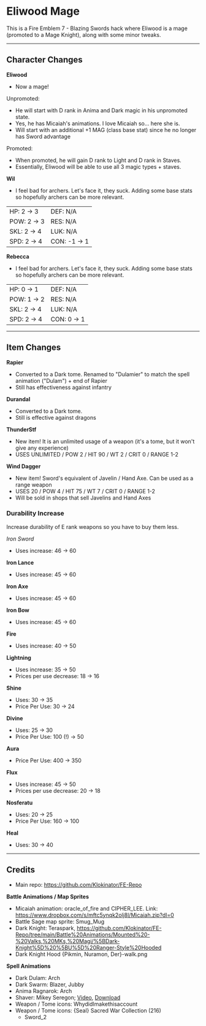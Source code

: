 # Eliwood Mage

This is a Fire Emblem 7 - Blazing Swords hack where Eliwood is a mage (promoted to a Mage Knight), along with some minor tweaks.

---

## Character Changes

**Eliwood**
* Now a mage!

Unpromoted:
* He will start with D rank in Anima and Dark magic in his unpromoted state.
* Yes, he has Micaiah's animations. I love Micaiah so... here she is.
* Will start with an additional +1 MAG (class base stat) since he no longer has Sword advantage

Promoted:
* When promoted, he will gain D rank to Light and D rank in Staves.
* Essentially, Eliwood will be able to use all 3 magic types + staves.

**Wil**
* I feel bad for archers. Let's face it, they suck. Adding some base stats so hopefully archers can be more relevant.

|                 |                  |
| --------------- | ---------------- |
| HP: 2 &rarr; 3  | DEF: N/A         |
| POW: 2 &rarr; 3 | RES: N/A         |
| SKL: 2 &rarr; 4 | LUK: N/A         |
| SPD: 2 &rarr; 4 | CON: -1 &rarr; 1 |

**Rebecca**
* I feel bad for archers. Let's face it, they suck. Adding some base stats so hopefully archers can be more relevant.

|                 |                 |
| --------------- | --------------- |
| HP: 0 &rarr; 1  | DEF: N/A        |
| POW: 1 &rarr; 2 | RES: N/A        |
| SKL: 2 &rarr; 4 | LUK: N/A        |
| SPD: 2 &rarr; 4 | CON: 0 &rarr; 1 |

---

## Item Changes

**Rapier**
* Converted to a Dark tome. Renamed to "Dulamier" to match the spell animation ("Dulam") + end of Rapier
* Still has effectiveness against infantry

**Durandal**
* Converted to a Dark tome.
* Still is effective against dragons

**ThunderStf**
* New item! It is an unlimited usage of a weapon (it's a tome, but it won't give any experience)
* USES UNLIMITED / POW 2 / HIT 90 / WT 2 / CRIT 0 / RANGE 1-2

**Wind Dagger**
* New item! Sword's equivalent of Javelin / Hand Axe. Can be used as a range weapon
* USES 20 / POW 4 / HIT 75 / WT 7 / CRIT 0 / RANGE 1-2
* Will be sold in shops that sell Javelins and Hand Axes

### Durability Increase

Increase durability of E rank weapons so you have to buy them less.

*Iron Sword*
* Uses increase: 46 &rarr; 60

**Iron Lance**
* Uses increase: 45 &rarr; 60

**Iron Axe**
* Uses increase: 45 &rarr; 60

**Iron Bow**
* Uses increase: 45 &rarr; 60

**Fire**
* Uses increase: 40 &rarr; 50

**Lightning**
* Uses increase: 35 &rarr; 50
* Prices per use decrease: 18 &rarr; 16

**Shine**
* Uses: 30 &rarr; 35
* Price Per Use: 30 &rarr; 24

**Divine**
* Uses: 25 &rarr; 30
* Price Per Use: 100 (!) &rarr; 50

**Aura**
* Price Per Use: 400 &rarr; 350

**Flux**
* Uses increase: 45 &rarr; 50
* Prices per use decrease: 20 &rarr; 18

**Nosferatu**
* Uses: 20 &rarr; 25
* Price Per Use: 160 &rarr; 100

**Heal**
* Uses: 30 &rarr; 40

---

## Credits

* Main repo: https://github.com/Klokinator/FE-Repo

**Battle Animations / Map Sprites**
* Micaiah animation: oracle_of_fire and CIPHER_LEE. Link: https://www.dropbox.com/s/mftc5ynqk2olj8l/Micaiah.zip?dl=0
* Battle Sage map sprite: Smug_Mug
* Dark Knight: Teraspark, https://github.com/Klokinator/FE-Repo/tree/main/Battle%20Animations/Mounted%20-%20Valks,%20MKs,%20Magi/%5BDark-Knight%5D%20%5BU%5D%20Ranger-Style%20Hooded
* Dark Knight Hood {Pikmin, Nuramon, Der}-walk.png

**Spell Animations**
* Dark Dulam: Arch
* Dark Swarm: Blazer, Jubby
* Anima Ragnarok: Arch
* Shaver: Mikey Seregon; [Video](https://www.youtube.com/watch?v=OzMaR6UfRCM&feature=youtu.be), [Download](https://www.dropbox.com/s/1vp63rp1xkp6mud/Shaver%20FEDS%20%28Mikey%20Seregon%29.zip?dl=0)
* Weapon / Tome icons: WhydidImakethisaccount
* Weapon / Tome icons: {Seal} Sacred War Collection (216)
  * Sword_2
